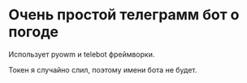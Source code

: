 # Очень простой телеграмм бот о погоде

Использует pyowm и telebot фреймворки.

Токен я случайно слил, поэтому имени бота не будет.

